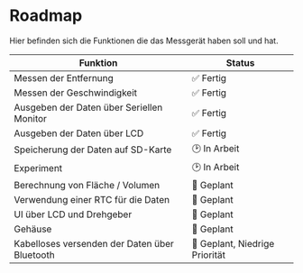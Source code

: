 # Roadmap
Hier befinden sich die Funktionen die das Messgerät haben soll und hat.

| Funktion			| Status		|
| ----------------- | ------------- |
| Messen der Entfernung | ✅ Fertig |
| Messen der Geschwindigkeit | ✅ Fertig |
| Ausgeben der Daten über Seriellen Monitor | ✅ Fertig |
| Ausgeben der Daten über LCD | ✅ Fertig |
| Speicherung der Daten auf SD-Karte | 🕑 In Arbeit |
| Experiment | 🕑 In Arbeit |
| Berechnung von Fläche / Volumen | 📅 Geplant |
| Verwendung einer RTC für die Daten | 📅 Geplant |
| UI über LCD und Drehgeber | 📅 Geplant |
| Gehäuse | 📅 Geplant |
| Kabelloses versenden der Daten über Bluetooth | 📅 Geplant, Niedrige Priorität |

